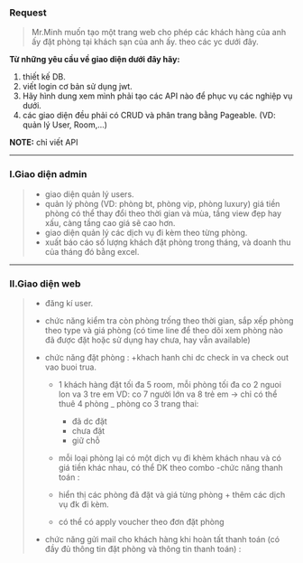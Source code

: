 ### Request
>Mr.Minh muốn tạo một trang web cho phép các khách hàng của
>anh ấy đặt phòng tại khách sạn của anh ấy. theo các yc dưới đây.

**Từ những yêu cầu về giao diện dưới đây hãy:**
1. thiết kế DB.
2. viết login cơ bản sử dụng jwt.
3. Hãy hình dung xem mình phải tạo các API nào để phục vụ các nghiệp vụ dưới.
4. các giao diện đều phải có CRUD và phân trang bằng Pageable. (VD: quản lý User, Room,...)

**NOTE:** chỉ viết API

***
### I.Giao diện admin

>- giao diện quản lý users.
>- quản lý phòng (VD: phòng bt, phòng vip, phòng luxury) giá tiền phòng có thể thay đổi theo thời gian và mùa,
>  tầng view đẹp hay xấu, càng tầng cao giá sẽ cao hơn.
>- giao diện quản lý các dịch vụ đi kèm theo từng phòng.
>- xuất báo cáo số lượng khách đặt phòng trong tháng, và doanh thu của tháng đó bằng excel.

***
### II.Giao diện web

>- đăng kí user.
>- chức năng kiểm tra còn phòng trống theo thời gian, sắp xếp phòng theo type và giá phòng
>  (có time line để theo dõi xem phòng nào đã được đặt hoặc sử dụng hay chưa, hay vẫn available)
>- chức năng đặt phòng :
>    +khach hanh chi dc check in va check out vao buoi trua.
>    + 1 khách hàng đặt tối đa 5 room,
>      mỗi phòng tối đa co 2 nguoi lon va 3 tre em
>      VD: co 7 người lớn va 8 trẻ em -> chỉ có thể thuê 4 phòng
>      _ phòng co 3 trang thai:
>      + đã dc đặt
>      + chưa đặt
>      + giữ chỗ
>    + mỗi loại phòng lại có một dịch vụ đi khèm khách nhau và có giá tiền khác nhau, có thể DK theo combo
>-chức năng thanh toán :
>
>    + hiển thị các phòng đã đặt và giá từng phòng + thêm các dịch vụ đk đi kèm.
>    + có thể có apply voucher theo đơn đặt phòng
>
>- chức năng gửi mail cho khách hàng khi hoàn tất thanh toán
>  (có đầy đủ thông tin đặt phòng và thông tin thanh toán) : 

